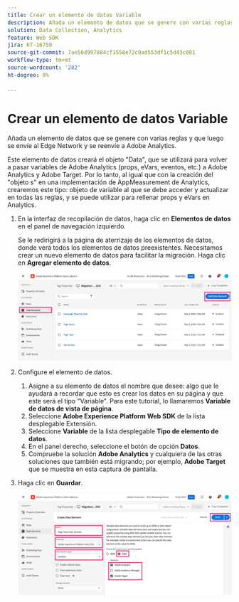 ```yaml
---
title: Crear un elemento de datos Variable
description: Añada un elemento de datos que se genere con varias reglas y que luego se envíe al Edge Network y se reenvíe a Adobe Analytics
solution: Data Collection, Analytics
feature: Web SDK
jira: KT-16759
source-git-commit: 7ae56d997884cf1558e72c0ad553df1c5d43c081
workflow-type: tm+mt
source-wordcount: '282'
ht-degree: 0%

---
```



# Crear un elemento de datos Variable

Añada un elemento de datos que se genere con varias reglas y que luego se envíe al Edge Network y se reenvíe a Adobe Analytics.

Este elemento de datos creará el objeto &quot;Data&quot;, que se utilizará para volver a pasar variables de Adobe Analytics (props, eVars, eventos, etc.) a Adobe Analytics y Adobe Target. Por lo tanto, al igual que con la creación del &quot;objeto s&quot; en una implementación de AppMeasurement de Analytics, crearemos este tipo: objeto de variable al que se debe acceder y actualizar en todas las reglas, y se puede utilizar para rellenar props y eVars en Analytics.

1. En la interfaz de recopilación de datos, haga clic en **Elementos de datos** en el panel de navegación izquierdo.

   Se le redirigirá a la página de aterrizaje de los elementos de datos, donde verá todos los elementos de datos preexistentes. Necesitamos crear un nuevo elemento de datos para facilitar la migración. Haga clic en **Agregar elemento de datos**.

   ![Agregar elemento de datos](assets/add-new-data-alement.jpg)

1. Configure el elemento de datos.
   1. Asigne a su elemento de datos el nombre que desee: algo que le ayudará a recordar que esto es crear los datos en su página y que este será el tipo &quot;Variable&quot;. Para este tutorial, lo llamaremos **Variable de datos de vista de página**.
   1. Seleccione **Adobe Experience Platform Web SDK** de la lista desplegable Extensión.
   1. Seleccione **Variable** de la lista desplegable **Tipo de elemento de datos**.
   1. En el panel derecho, seleccione el botón de opción **Datos**.
   1. Compruebe la solución **Adobe Analytics** y cualquiera de las otras soluciones que también está migrando; por ejemplo, **Adobe Target** que se muestra en esta captura de pantalla.
1. Haga clic en **Guardar**.

   ![Configurar elemento de datos de variable](assets/configure-variable-data-element.jpg)
